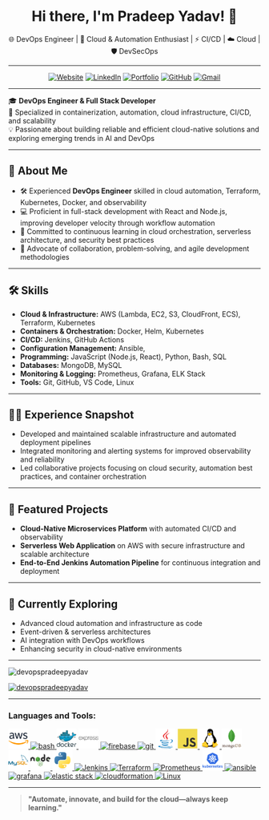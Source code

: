 <h1 align="center">Hi there, I'm Pradeep Yadav! 👋</h1>

<div align="center">

🌐 DevOps Engineer | 🚀 Cloud & Automation Enthusiast | ⚡ CI/CD | ☁️ Cloud | 🛡️ DevSecOps  

</div>

---

<div align="center">

[![Website](https://img.shields.io/badge/Website-pradeepadav.info-2ea44f?style=for-the-badge&logo=google-chrome&logoColor=white)](https://pradeepadav.info) 
[![LinkedIn](https://img.shields.io/badge/LinkedIn-devopspradeepyadav-0A66C2?style=for-the-badge&logo=linkedin&logoColor=white)](https://linkedin.com/in/devopspradeepyadav) 
[![Portfolio](https://img.shields.io/badge/Portfolio-pradeepyadav.github.io-181717?style=for-the-badge&logo=githubpages&logoColor=white)](https://pradeepyadav.github.io) 
[![GitHub](https://img.shields.io/badge/GitHub-devopspradeepyadav-181717?style=for-the-badge&logo=github&logoColor=white)](https://github.com/devopspradeepyadav) 
[![Gmail](https://img.shields.io/badge/Email-devopspradeepyadav@gmail.com-D14836?style=for-the-badge&logo=gmail&logoColor=white)](mailto:devopspradeepyadav@gmail.com)

</div>

---

🎓 **DevOps Engineer & Full Stack Developer**  
🌟 Specialized in containerization, automation, cloud infrastructure, CI/CD, and scalability  
💡 Passionate about building reliable and efficient cloud-native solutions and exploring emerging trends in AI and DevOps  

---

## 🚀 About Me

- 🛠️ Experienced **DevOps Engineer** skilled in cloud automation, Terraform, Kubernetes, Docker, and observability  
- 💻 Proficient in full-stack development with React and Node.js, improving developer velocity through workflow automation  
- 🌱 Committed to continuous learning in cloud orchestration, serverless architecture, and security best practices  
- 🤝 Advocate of collaboration, problem-solving, and agile development methodologies  

---

## 🛠️ Skills

- **Cloud & Infrastructure:** AWS (Lambda, EC2, S3, CloudFront, ECS), Terraform, Kubernetes  
- **Containers & Orchestration:** Docker, Helm, Kubernetes  
- **CI/CD:** Jenkins, GitHub Actions  
- **Configuration Management:** Ansible,   
- **Programming:** JavaScript (Node.js, React), Python, Bash, SQL  
- **Databases:** MongoDB, MySQL  
- **Monitoring & Logging:** Prometheus, Grafana, ELK Stack  
- **Tools:** Git, GitHub, VS Code, Linux  

---

## 🧑‍💻 Experience Snapshot

- Developed and maintained scalable infrastructure and automated deployment pipelines  
- Integrated monitoring and alerting systems for improved observability and reliability  
- Led collaborative projects focusing on cloud security, automation best practices, and container orchestration  

---

## 🌟 Featured Projects

- **Cloud-Native Microservices Platform** with automated CI/CD and observability  
- **Serverless Web Application** on AWS with secure infrastructure and scalable architecture  
- **End-to-End Jenkins Automation Pipeline** for continuous integration and deployment  

---

## 🌱 Currently Exploring

- Advanced cloud automation and infrastructure as code  
- Event-driven & serverless architectures  
- AI integration with DevOps workflows  
- Enhancing security in cloud-native environments  

---

<p align="left"> <img src="https://komarev.com/ghpvc/?username=devopspradeepyadav&label=Profile%20views&color=0e75b6&style=flat" alt="devopspradeepyadav" /> </p>
<p align="left"> <a href="https://github.com/ryo-ma/github-profile-trophy"><img src="https://github-profile-trophy.vercel.app/?username=devopspradeepyadav" alt="devopspradeepyadav" /></a> </p>

---

### Languages and Tools:

<p align="left"> 
  <a href="https://aws.amazon.com" target="_blank" rel="noreferrer"> 
    <img src="https://raw.githubusercontent.com/devicons/devicon/master/icons/amazonwebservices/amazonwebservices-original-wordmark.svg" alt="aws" width="40" height="40"/> 
  </a> 
  <a href="https://www.gnu.org/software/bash/" target="_blank" rel="noreferrer"> 
    <img src="https://www.vectorlogo.zone/logos/gnu_bash/gnu_bash-icon.svg" alt="bash" width="40" height="40"/> 
  </a> 
  <a href="https://www.docker.com/" target="_blank" rel="noreferrer"> 
    <img src="https://raw.githubusercontent.com/devicons/devicon/master/icons/docker/docker-original-wordmark.svg" alt="docker" width="40" height="40"/> 
  </a> 
  <a href="https://expressjs.com" target="_blank" rel="noreferrer"> 
    <img src="https://raw.githubusercontent.com/devicons/devicon/master/icons/express/express-original-wordmark.svg" alt="express" width="40" height="40"/> 
  </a> 
  <a href="https://firebase.google.com/" target="_blank" rel="noreferrer"> 
    <img src="https://www.vectorlogo.zone/logos/firebase/firebase-icon.svg" alt="firebase" width="40" height="40"/> 
  </a> 
  <a href="https://git-scm.com/" target="_blank" rel="noreferrer"> 
    <img src="https://www.vectorlogo.zone/logos/git-scm/git-scm-icon.svg" alt="git" width="40" height="40"/> 
  </a> 
  <a href="https://www.java.com" target="_blank" rel="noreferrer"> 
    <img src="https://raw.githubusercontent.com/devicons/devicon/master/icons/java/java-original.svg" alt="java" width="40" height="40"/> 
  </a> 
  <a href="https://developer.mozilla.org/en-US/docs/Web/JavaScript" target="_blank" rel="noreferrer"> 
    <img src="https://raw.githubusercontent.com/devicons/devicon/master/icons/javascript/javascript-original.svg" alt="javascript" width="40" height="40"/> 
  </a> 
  <a href="https://www.linux.org/" target="_blank" rel="noreferrer"> 
    <img src="https://raw.githubusercontent.com/devicons/devicon/master/icons/linux/linux-original.svg" alt="linux" width="40" height="40"/> 
  </a> 
  <a href="https://www.mongodb.com/" target="_blank" rel="noreferrer"> 
    <img src="https://raw.githubusercontent.com/devicons/devicon/master/icons/mongodb/mongodb-original-wordmark.svg" alt="mongodb" width="40" height="40"/> 
  </a> 
  <a href="https://www.mysql.com/" target="_blank" rel="noreferrer"> 
    <img src="https://raw.githubusercontent.com/devicons/devicon/master/icons/mysql/mysql-original-wordmark.svg" alt="mysql" width="40" height="40"/> 
  </a> 
  <a href="https://nodejs.org" target="_blank" rel="noreferrer"> 
    <img src="https://raw.githubusercontent.com/devicons/devicon/master/icons/nodejs/nodejs-original-wordmark.svg" alt="nodejs" width="40" height="40"/> 
  </a> 
  <a href="https://www.python.org" target="_blank" rel="noreferrer"> 
    <img src="https://raw.githubusercontent.com/devicons/devicon/master/icons/python/python-original.svg" alt="python" width="40" height="40"/> 
  </a> 
  <a href="https://www.jenkins.io/" target="_blank" rel="noreferrer"> 
    <img src="https://miro.medium.com/v2/resize:fit:800/1*LOFbTP2SxXcFpM_qTsUSuw.png" alt="Jenkins" width="50" height="50"/> 
  </a> 
  <a href="https://www.terraform.io/" target="_blank" rel="noreferrer"> 
    <img src="https://s3-ap-southeast-2.amazonaws.com/content-prod-529546285894/2020/03/tf.png" alt="Terraform" width="50" height="50"/> 
  </a> 
  <a href="https://prometheus.io/" target="_blank" rel="noreferrer"> 
    <img src="https://encrypted-tbn0.gstatic.com/images?q=tbn:ANd9GcSQpvZ600rP3Tb1CTDtx5q8eb8qZwA-y3cNxg&s" alt="Prometheus" width="50" height="50"/> 
  </a> 
  <a href="https://kubernetes.io/" target="_blank" rel="noreferrer"> 
    <img src="https://raw.githubusercontent.com/devicons/devicon/master/icons/kubernetes/kubernetes-plain-wordmark.svg" alt="kubernetes" width="40" height="40"/> 
  </a> 
  <a href="https://www.ansible.com/" target="_blank" rel="noreferrer"> 
    <img src="https://cdn.worldvectorlogo.com/logos/ansible.svg" alt="ansible" width="40" height="40"/> 
  </a> 
  <a href="https://grafana.com/" target="_blank" rel="noreferrer"> 
    <img src="https://www.vectorlogo.zone/logos/grafana/grafana-icon.svg" alt="grafana" width="40" height="40"/> 
  </a> 
  <a href="https://www.elastic.co/elastic-stack" target="_blank" rel="noreferrer"> 
    <img src="https://www.vectorlogo.zone/logos/elastic/elastic-icon.svg" alt="elastic stack" width="40" height="40"/> 
  </a> 
  <a href="https://aws.amazon.com/cloudformation/" target="_blank" rel="noreferrer"> 
    <img src="https://miro.medium.com/v2/resize:fit:850/1*LKvSu_8zvW8W1wM2yNiJag.png" alt="cloudformation" width="40" height="40"/> 
  </a> 
  <a href="https://www.linux.org/" target="_blank" rel="noreferrer"> 
    <img src="https://encrypted-tbn0.gstatic.com/images?q=tbn:ANd9GcSsbls2yJjCuSvY-V7HYfcvOY98Tx4DGcVRQQ&s" alt="Linux" width="40" height="40"/> 
  </a> 
</p>

---

> **"Automate, innovate, and build for the cloud—always keep learning."**
